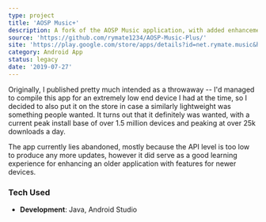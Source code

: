 ```yaml
---
type: project
title: 'AOSP Music+'
description: A fork of the AOSP Music application, with added enhancements for modern Android
source: 'https://github.com/rymate1234/AOSP-Music-Plus/'
site: 'https://play.google.com/store/apps/details?id=net.rymate.music&hl=en_US'
category: Android App
status: legacy
date: '2019-07-27'
---
```


Originally, I published pretty much intended as a throwaway -- I'd managed to compile this app for an extremely low end device I had at the time, so I decided to also put it on the store in case a similarly lightweight was something people wanted. It turns out that it definitely was wanted, with a current peak install base of over 1.5 million devices and peaking at over 25k downloads a day.

The app currently lies abandoned, mostly because the API level is too low to produce any more updates, however it did serve as a good learning experience for enhancing an older application with features for newer devices.

### Tech Used

- **Development**: Java, Android Studio
